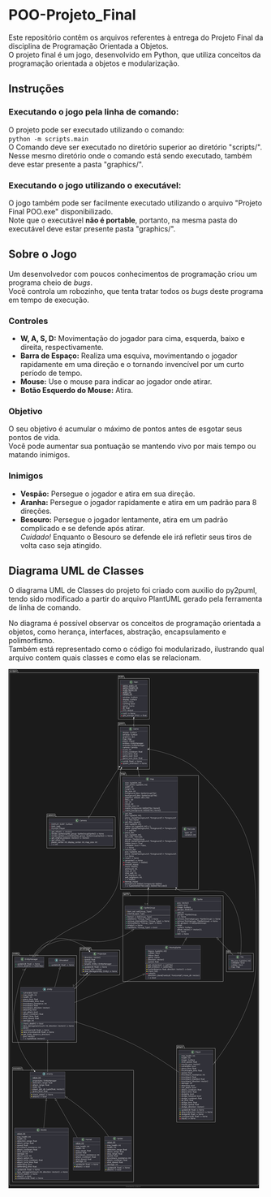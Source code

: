 # POO-Projeto_Final
Este repositório contêm os arquivos referentes à entrega do Projeto Final da disciplina de Programação Orientada a Objetos.  
O projeto final é um jogo, desenvolvido em Python, que utiliza conceitos da programação orientada a objetos e modularização.

## Instruções
### Executando o jogo pela linha de comando:
O projeto pode ser executado utilizando o comando:  
`python -m scripts.main`  
O Comando deve ser executado no diretório superior ao diretório "scripts/".  
Nesse mesmo diretório onde o comando está sendo executado, também deve estar presente a pasta "graphics/".

### Executando o jogo utilizando o executável:
O jogo também pode ser facilmente executado utilizando o arquivo "Projeto Final POO.exe" disponibilizado.  
Note que o executável __não é portable__, portanto, na mesma pasta do executável deve estar presente pasta "graphics/".

## Sobre o Jogo
Um desenvolvedor com poucos conhecimentos de programação criou um programa cheio de _bugs_.  
Você controla um robozinho, que tenta tratar todos os _bugs_ deste programa em tempo de execução.

### Controles
* __W, A, S, D:__ Movimentação do jogador para cima, esquerda, baixo e direita, respectivamente.  
* __Barra de Espaço:__ Realiza uma esquiva, movimentando o jogador rapidamente em uma direção e o tornando invencível por um curto período de tempo.  
* __Mouse:__ Use o mouse para indicar ao jogador onde atirar.  
* __Botão Esquerdo do Mouse:__ Atira.

### Objetivo
O seu objetivo é acumular o máximo de pontos antes de esgotar seus pontos de vida.  
Você pode aumentar sua pontuação se mantendo vivo por mais tempo ou matando inimigos.

### Inimigos
* __Vespão:__ Persegue o jogador e atira em sua direção.  
*  __Aranha:__ Persegue o jogador rapidamente e atira em um padrão para 8 direções.  
* __Besouro:__ Persegue o jogador lentamente, atira em um padrão complicado e se defende após atirar.  
_Cuidado!_ Enquanto o Besouro se defende ele irá refletir seus tiros de volta caso seja atingido.  

## Diagrama UML de Classes
O diagrama UML de Classes do projeto foi criado com auxilio do py2puml, tendo sido modificado a partir do arquivo PlantUML gerado pela ferramenta de linha de comando.

No diagrama é possível observar os conceitos de programação orientada a objetos, como herança, interfaces, abstração, encapsulamento e polimorfismo.  
Também está representado como o código foi modularizado, ilustrando qual arquivo contem quais classes e como elas se relacionam.


![Diagrama UML de Classes](https://github.com/Brugger-UFMG/POO-Projeto_Final/blob/bc5d9668694c6752684075f8ae58f434af5a412b/docs/diagrama%20UML.png)
